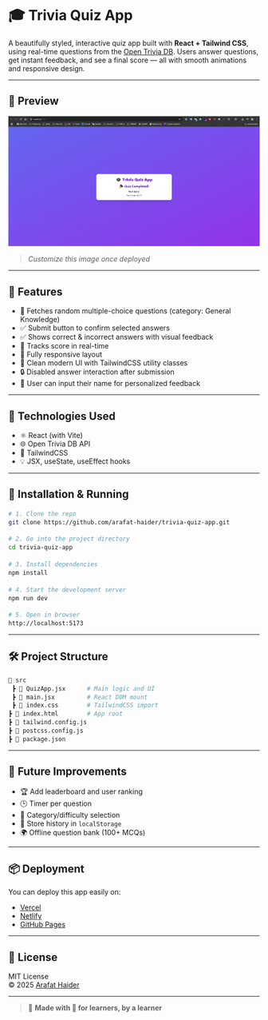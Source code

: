 # 🎓 Trivia Quiz App

A beautifully styled, interactive quiz app built with **React + Tailwind CSS**, using real-time questions from the [Open Trivia DB](https://opentdb.com/). Users answer questions, get instant feedback, and see a final score — all with smooth animations and responsive design.

---

## 📸 Preview

![Screenshot](preview.png)  
> *Customize this image once deployed*

---

## 🚀 Features

- 🔀 Fetches random multiple-choice questions (category: General Knowledge)
- ✅ Submit button to confirm selected answers
- ✅ Shows correct & incorrect answers with visual feedback
- 🧠 Tracks score in real-time
- 📱 Fully responsive layout
- 🎨 Clean modern UI with TailwindCSS utility classes
- 🔒 Disabled answer interaction after submission
- 🧑 User can input their name for personalized feedback

---

## 🧪 Technologies Used

- ⚛️ React (with Vite)
- 🌐 Open Trivia DB API
- 🎨 TailwindCSS
- 💡 JSX, useState, useEffect hooks

---

## 🔧 Installation & Running

```bash
# 1. Clone the repo
git clone https://github.com/arafat-haider/trivia-quiz-app.git

# 2. Go into the project directory
cd trivia-quiz-app

# 3. Install dependencies
npm install

# 4. Start the development server
npm run dev

# 5. Open in browser
http://localhost:5173
```

---

## 🛠 Project Structure

```bash
📁 src
 ┣ 📄 QuizApp.jsx      # Main logic and UI
 ┣ 📄 main.jsx         # React DOM mount
 ┣ 📄 index.css        # TailwindCSS import
┣ 📄 index.html        # App root
┣ 📄 tailwind.config.js
┣ 📄 postcss.config.js
┣ 📄 package.json
```

---

## 🧠 Future Improvements

- 🏆 Add leaderboard and user ranking
- 🕒 Timer per question
- 🧾 Category/difficulty selection
- 🔖 Store history in `localStorage`
- 🌍 Offline question bank (100+ MCQs)

---

## 📦 Deployment

You can deploy this app easily on:
- [Vercel](https://vercel.com)
- [Netlify](https://netlify.com)
- [GitHub Pages](https://pages.github.com)

---

## 📄 License

MIT License  
© 2025 [Arafat Haider](https://github.com/arafat-haider)

---

> 💬 **Made with 💙 for learners, by a learner**
